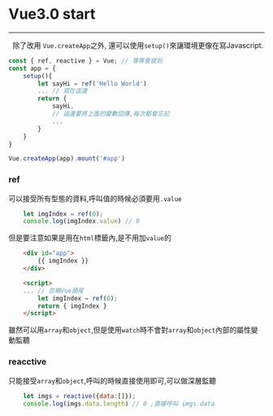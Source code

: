 # Vue3.0 start
---
&nbsp;
除了改用 `Vue.createApp`之外, 還可以使用`setup()`來讓環境更像在寫Javascript.
```js
const { ref, reactive } = Vue; // 等等會提到
const app = {
    setup(){
        let sayHi = ref('Hello World')
        ... // 寫在這邊
        return {
            sayHi,
            // 這邊要將上面的變數回傳,每次都會忘記
            ...
        }
    }
}

Vue.createApp(app).mount('#app')
```

### ref
可以接受所有型態的資料,呼叫值的時候必須要用`.value`
```js
    let imgIndex = ref(0);
    console.log(imgIndex.value) // 0
```
但是要注意如果是用在`html`標籤內,是不用加`value`的
```html
    <div id="app">
        {{ imgIndex }}
    </div>

    <script>
    ... // 忽略Vue頭尾
        let imgIndex = ref(0);
        return { imgIndex }
    </script>
```

雖然可以用`array`和`object`,但是使用`watch`時不會對`array`和`object`內部的屬性變動監聽

### reacctive
只能接受`array`和`object`,呼叫的時候直接使用即可,可以做深層監聽
```js
    let imgs = reactive({data:[]});
    console.log(imgs.data.length) // 0 ,直接呼叫 imgs.data
```


&nbsp;
&nbsp;
